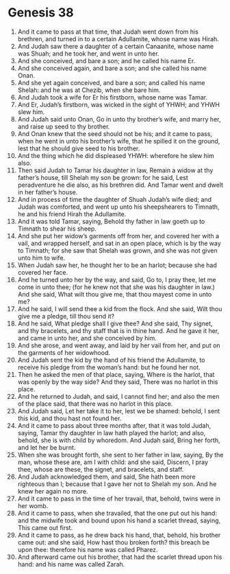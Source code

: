 ﻿# Genesis  38
1. And it came to pass at that time, that Judah went down from his brethren, and turned in to a certain Adullamite, whose name was Hirah. 
2. And Judah saw there a daughter of a certain Canaanite, whose name was Shuah; and he took her, and went in unto her. 
3. And she conceived, and bare a son; and he called his name Er. 
4. And she conceived again, and bare a son; and she called his name Onan. 
5. And she yet again conceived, and bare a son; and called his name Shelah: and he was at Chezib, when she bare him. 
6. And Judah took a wife for Er his firstborn, whose name was Tamar. 
7. And Er, Judah’s firstborn, was wicked in the sight of YHWH; and YHWH slew him. 
8. And Judah said unto Onan, Go in unto thy brother’s wife, and marry her, and raise up seed to thy brother. 
9. And Onan knew that the seed should not be his; and it came to pass, when he went in unto his brother’s wife, that he spilled it on the ground, lest that he should give seed to his brother. 
10. And the thing which he did displeased YHWH: wherefore he slew him also. 
11. Then said Judah to Tamar his daughter in law, Remain a widow at thy father’s house, till Shelah my son be grown: for he said, Lest peradventure he die also, as his brethren did. And Tamar went and dwelt in her father’s house. 
12.  And in process of time the daughter of Shuah Judah’s wife died; and Judah was comforted, and went up unto his sheepshearers to Timnath, he and his friend Hirah the Adullamite. 
13. And it was told Tamar, saying, Behold thy father in law goeth up to Timnath to shear his sheep. 
14. And she put her widow’s garments off from her, and covered her with a vail, and wrapped herself, and sat in an open place, which is by the way to Timnath; for she saw that Shelah was grown, and she was not given unto him to wife. 
15. When Judah saw her, he thought her to be an harlot; because she had covered her face. 
16. And he turned unto her by the way, and said, Go to, I pray thee, let me come in unto thee; (for he knew not that she was his daughter in law.) And she said, What wilt thou give me, that thou mayest come in unto me? 
17. And he said, I will send thee a kid from the flock. And she said, Wilt thou give me a pledge, till thou send it? 
18. And he said, What pledge shall I give thee? And she said, Thy signet, and thy bracelets, and thy staff that is in thine hand. And he gave it her, and came in unto her, and she conceived by him. 
19. And she arose, and went away, and laid by her vail from her, and put on the garments of her widowhood. 
20. And Judah sent the kid by the hand of his friend the Adullamite, to receive his pledge from the woman’s hand: but he found her not. 
21. Then he asked the men of that place, saying, Where is the harlot, that was openly by the way side? And they said, There was no harlot in this place. 
22. And he returned to Judah, and said, I cannot find her; and also the men of the place said, that there was no harlot in this place. 
23. And Judah said, Let her take it to her, lest we be shamed: behold, I sent this kid, and thou hast not found her. 
24.  And it came to pass about three months after, that it was told Judah, saying, Tamar thy daughter in law hath played the harlot; and also, behold, she is with child by whoredom. And Judah said, Bring her forth, and let her be burnt. 
25. When she was brought forth, she sent to her father in law, saying, By the man, whose these are, am I with child: and she said, Discern, I pray thee, whose are these, the signet, and bracelets, and staff. 
26. And Judah acknowledged them, and said, She hath been more righteous than I; because that I gave her not to Shelah my son. And he knew her again no more. 
27.  And it came to pass in the time of her travail, that, behold, twins were in her womb. 
28. And it came to pass, when she travailed, that the one put out his hand: and the midwife took and bound upon his hand a scarlet thread, saying, This came out first. 
29. And it came to pass, as he drew back his hand, that, behold, his brother came out: and she said, How hast thou broken forth? this breach be upon thee: therefore his name was called Pharez. 
30. And afterward came out his brother, that had the scarlet thread upon his hand: and his name was called Zarah. 
